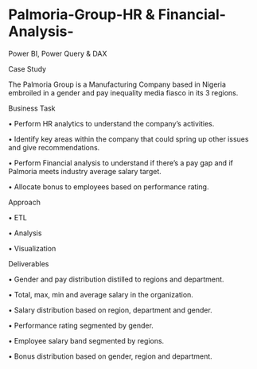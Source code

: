 # Palmoria-Group-HR & Financial-Analysis-
Power BI, Power Query &amp; DAX

Case Study

The Palmoria Group is a Manufacturing Company based in Nigeria embroiled in a gender and pay inequality media fiasco in its 3 regions. 

Business Task

•	Perform HR analytics to understand the company’s activities.

•	Identify key areas within the company that could spring up other issues and give recommendations. 

•	Perform Financial analysis to understand if there’s a pay gap and if Palmoria meets industry average salary target.

•	Allocate bonus to employees based on performance rating.

Approach

•	ETL

•	Analysis

•	Visualization

Deliverables

•	Gender and pay distribution distilled to regions and department.

•	Total, max, min and average salary in the organization.

•	Salary distribution based on region, department and gender.

•	Performance rating segmented by gender.

•	Employee salary band segmented by regions.

•	Bonus distribution based on gender, region and department.
